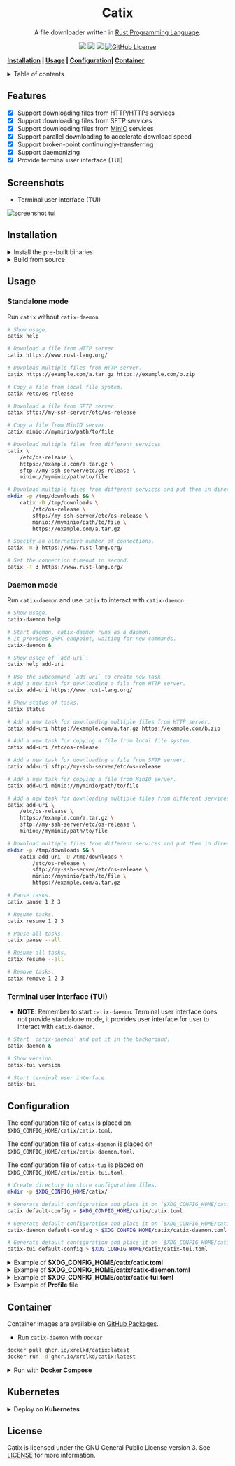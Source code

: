 <h1 align="center">Catix</h1>

<p align="center">
    A file downloader written in
    <a href="https://www.rust-lang.org/" target="_blank">Rust Programming Language</a>.
</p>

<p align="center">
    <a href="https://github.com/xrelkd/catix/releases"><img src="https://img.shields.io/github/v/release/xrelkd/catix.svg"></a>
    <a href="https://github.com/xrelkd/catix/actions?query=workflow%3ARust"><img src="https://github.com/xrelkd/catix/workflows/Rust/badge.svg"></a>
    <a href="https://github.com/xrelkd/catix/actions?query=workflow%3ARelease"><img src="https://github.com/xrelkd/catix/workflows/Release/badge.svg"></a>
    <a href="https://github.com/xrelkd/catix/blob/master/LICENSE"><img alt="GitHub License" src="https://img.shields.io/github/license/xrelkd/catix"></a>
</p>

**[Installation](#installation) | [Usage](#usage) | [Configuration](#configuration)| [Container](#container)**

<details>
<summary>Table of contents</summary>

- [Features](#features)
- [Screenshots](#screenshots)
- [Installation](#installation)
- [Usage](#usage)
- [Configuration](#configuration)
- [Container](#container)
- [License](#license)

</details>

## Features

- [x] Support downloading files from HTTP/HTTPs services
- [x] Support downloading files from SFTP services
- [x] Support downloading files from [MinIO](https://min.io/) services
- [x] Support parallel downloading to accelerate download speed
- [x] Support broken-point continuingly-transferring
- [x] Support daemonizing
- [x] Provide terminal user interface (TUI)

## Screenshots

- Terminal user interface (TUI)

![screenshot tui](docs/_static/screenshot-tui.png)

## Installation

<details>
    <summary>Install the pre-built binaries</summary>

Pre-built binaries for Linux can be found on [the releases page](https://github.com/xrelkd/catix/releases/), the latest release is available [here](https://github.com/xrelkd/catix/releases/latest).

For example, to install `catix` to `~/bin`:

```bash
# Create `~/bin`.
mkdir -p ~/bin

# Change directory to `~/bin`.
cd ~/bin

# Download and extract catix to `~/bin/`.
# NOTE: replace the version with the version you want to install
export CARACAL_VERSION=v0.3.1

# NOTE: the architecture of your machine,
# Available values are `x86_64-unknown-linux-musl`, `x86_64-apple-darwin`, `aarch64-apple-darwin`.
export ARCH=x86_64-unknown-linux-musl
curl -s -L "https://github.com/xrelkd/catix/releases/download/${CARACAL_VERSION}/catix-${CARACAL_VERSION}-${ARCH}.tar.gz" | tar xzf -

# Add `~/bin` to the paths that your shell searches for executables
# this line should be added to your shells initialization file,
# e.g. `~/.bashrc` or `~/.zshrc`
export PATH="$PATH:$HOME/bin"

# Show version.
catix version

# Show version.
catix-daemon version

# Show version.
catix-tui version
```

</details>

<details>
  <summary>Build from source</summary>

`catix` requires the following tools and packages to build:

- `rustc`
- `cargo`
- `pkg-config`
- `libgit2`

With the above tools and packages already installed, you can simply run:

```bash
git clone --branch=main https://github.com/xrelkd/catix.git
cd catix

cargo install --path catix
cargo install --path catix-daemon
cargo install --path catix-tui
```

</details>

## Usage

### Standalone mode

Run `catix` without `catix-daemon`

```bash
# Show usage.
catix help

# Download a file from HTTP server.
catix https://www.rust-lang.org/

# Download multiple files from HTTP server.
catix https://example.com/a.tar.gz https://example.com/b.zip

# Copy a file from local file system.
catix /etc/os-release

# Download a file from SFTP server.
catix sftp://my-ssh-server/etc/os-release

# Copy a file from MinIO server.
catix minio://myminio/path/to/file

# Download multiple files from different services.
catix \
    /etc/os-release \
    https://example.com/a.tar.gz \
    sftp://my-ssh-server/etc/os-release \
    minio://myminio/path/to/file

# Download multiple files from different services and put them in directory `/tmp/downloads`.
mkdir -p /tmp/downloads && \
    catix -D /tmp/downloads \
        /etc/os-release \
        sftp://my-ssh-server/etc/os-release \
        minio://myminio/path/to/file \
        https://example.com/a.tar.gz

# Specify an alternative number of connections.
catix -n 3 https://www.rust-lang.org/

# Set the connection timeout in second.
catix -T 3 https://www.rust-lang.org/

```

### Daemon mode

Run `catix-daemon` and use `catix` to interact with `catix-daemon`.

```bash
# Show usage.
catix-daemon help

# Start daemon, catix-daemon runs as a daemon.
# It provides gRPC endpoint, waiting for new commands.
catix-daemon &

# Show usage of `add-uri`.
catix help add-uri

# Use the subcommand `add-uri` to create new task.
# Add a new task for downloading a file from HTTP server.
catix add-uri https://www.rust-lang.org/

# Show status of tasks.
catix status

# Add a new task for downloading multiple files from HTTP server.
catix add-uri https://example.com/a.tar.gz https://example.com/b.zip

# Add a new task for copying a file from local file system.
catix add-uri /etc/os-release

# Add a new task for downloading a file from SFTP server.
catix add-uri sftp://my-ssh-server/etc/os-release

# Add a new task for copying a file from MinIO server.
catix add-uri minio://myminio/path/to/file

# Add a new task for downloading multiple files from different services.
catix add-uri \
    /etc/os-release \
    https://example.com/a.tar.gz \
    sftp://my-ssh-server/etc/os-release \
    minio://myminio/path/to/file

# Download multiple files from different services and put them in directory `/tmp/downloads`.
mkdir -p /tmp/downloads && \
    catix add-uri -D /tmp/downloads \
        /etc/os-release \
        sftp://my-ssh-server/etc/os-release \
        minio://myminio/path/to/file \
        https://example.com/a.tar.gz

# Pause tasks.
catix pause 1 2 3

# Resume tasks.
catix resume 1 2 3

# Pause all tasks.
catix pause --all

# Resume all tasks.
catix resume --all

# Remove tasks.
catix remove 1 2 3
```

### Terminal user interface (TUI)

- **NOTE**: Remember to start `catix-daemon`. Terminal user interface does not provide standalone mode, it provides user interface for user to interact with `catix-daemon`.

```bash
# Start `catix-daemon` and put it in the background.
catix-daemon &

# Show version.
catix-tui version

# Start terminal user interface.
catix-tui
```

## Configuration

The configuration file of `catix` is placed on `$XDG_CONFIG_HOME/catix/catix.toml`.

The configuration file of `catix-daemon` is placed on `$XDG_CONFIG_HOME/catix/catix-daemon.toml`.

The configuration file of `catix-tui` is placed on `$XDG_CONFIG_HOME/catix/catix-tui.toml`.

```bash
# Create directory to store configuration files.
mkdir -p $XDG_CONFIG_HOME/catix/

# Generate default configuration and place it on `$XDG_CONFIG_HOME/catix/catix.toml`.
catix default-config > $XDG_CONFIG_HOME/catix/catix.toml

# Generate default configuration and place it on `$XDG_CONFIG_HOME/catix/catix-daemon.toml`.
catix-daemon default-config > $XDG_CONFIG_HOME/catix/catix-daemon.toml

# Generate default configuration and place it on `$XDG_CONFIG_HOME/catix/catix-tui.toml`.
catix-tui default-config > $XDG_CONFIG_HOME/catix/catix-tui.toml
```

<details>
<summary>Example of <b>$XDG_CONFIG_HOME/catix/catix.toml</b></summary>

**NOTE**: `~` in a file path will be resolved to `$HOME`.

```toml
# File paths to profiles, see profile file configuration
profile_files = ["/path/to/profile/file", "/path/to/profile/file2", "~/path/to/my/profile"]

[daemon]
# Endpoint of gRPC server
# Catix connect to gRPC server via local socket with file path like "/path/to/catix-daemon/grpc.sock"
# Catix connect to gRPC server via HTTP with URI like "http://www.my.server.com/"
server_endpoint = "/path/to/catix-daemon/grpc.sock"
# Access token, remove this line to disable authentication
access_token    = "my-access-token"
# File path of access token, remove this line to disable authentication
# `access_token_file_path` is preferred if both `access_token` and `access_token_file_path` are provided.
access_token_file_path = "/path/to/access-token"

[log]
# Emit log to systemd-journald
emit_journald = true
# Emit log to stdout
emit_stdout = false
# Emit log to stderr
emit_stderr = false
# Set the log level, available values are "ERROR", "WARN", "INFO", "DEBUG", "TRACE"
level = "INFO"

[downloader]
# Path of default output directory
default_output_directory = "/path/to/default/output/directory"

[downloader.http]
# The user-agent which will be passed to HTTP server
user_agent = "Catix/0.2.0"
# The number of concurrent number of HTTP connection per task
concurrent_connections = 5
```

</details>

<details>
<summary>Example of <b>$XDG_CONFIG_HOME/catix/catix-daemon.toml</b></summary>

```toml
# File paths to profiles, see profile file configuration
profile_files = ["/path/to/profile/file", "/path/to/profile/file2"]

[log]
# Emit log to systemd-journald
emit_journald = true
# Emit log to stdout
emit_stdout = false
# Emit log to stderr
emit_stderr = false
# Set the log level, available values are "ERROR", "WARN", "INFO", "DEBUG", "TRACE"
level = "INFO"

[task_scheduler]
# The number of tasks to execute concurrently
concurrent_number = 10

[downloader.http]
# The user-agent which will be passed to HTTP server
user_agent = "Catix/0.2.0"
# The number of concurrent number of HTTP connection per task
concurrent_connections = 5

[grpc]
# Provide gRPC via HTTP
enable_http = true
# Host address of gRPC, ignored while `enable_http` is `false`
host = "127.0.0.1"
# Port of gRPC server, ignored while `enable_http` is `false`
port = 37000
# Provide gRPC service via local socket (UNIX domain socket)
enable_local_socket = true
# Path of local socket
local_socket = "/path/to/catix-daemon/grpc.sock"
# Access token, remove this line to disable authentication
access_token    = "my-access-token"
# File path of access token, remove this line to disable authentication
# `access_token_file_path` is preferred if both `access_token` and `access_token_file_path` are provided.
access_token_file_path = "/path/to/access-token"

[metrics]
# Enable Prometheus metrics
enable = true
# Host address of metrics
host = "127.0.0.1"
# Port of metrics
port = 37002
```

</details>

<details>
<summary>Example of <b>$XDG_CONFIG_HOME/catix/catix-tui.toml</b></summary>

**NOTE**: `~` in a file path will be resolved to `$HOME`.

```toml
[daemon]
# Endpoint of gRPC server
# Catix connect to gRPC server via local socket with file path like "/path/to/catix-daemon/grpc.sock"
# Catix connect to gRPC server via HTTP with URI like "http://www.my.server.com/"
server_endpoint = "/path/to/catix-daemon/grpc.sock"
# Access token, remove this line to disable authentication
access_token    = "my-access-token"
# File path of access token, remove this line to disable authentication
# `access_token_file_path` is preferred if both `access_token` and `access_token_file_path` are provided.
access_token_file_path = "/path/to/access-token"

[log]
# Emit log to systemd-journald
emit_journald = true
# Emit log to stdout
emit_stdout = false
# Emit log to stderr
emit_stderr = false
# Set the log level, available values are "ERROR", "WARN", "INFO", "DEBUG", "TRACE"
level = "INFO"
```

</details>

<details>
<summary>Example of <b>Profile</b> file</summary>

```toml
[[profiles]]
[profiles.MinIO]
# Name of profile
name         = "my-minio"
# Endpoint of MinIO server
endpoint_url = "https://my.minio.server.com"
# Access key of MinIO server
access_key   = "access_key"
# Secret key of MinIO server
secret_key   = "secret_key"

[[profiles]]
[profiles.MinIO]
name         = "my-minio2"
endpoint_url = "https://my.minio2.server.com"
access_key   = "access_key"
secret_key   = "secret_key"

[[profiles]]
[profiles.SSH]
# Name of profile
name          = "my-ssh-server"
# SSH host to connect
# It may be specified as either [user@]hostname or a URI of the form ssh://[user@]hostname[:port].
endpoint      = "my-ssh-server"
# Set the SSH user
user          = "user"
# Set the key file to use
identity_file = "/path/to/ssh/key"

[[profiles]]
[profiles.SSH]
name          = "my-ssh-server2"
endpoint      = "my-ssh-server2"
user          = "user"
identity_file = "/path/to/ssh/key2"
```

</details>

## Container

Container images are available on [GitHub Packages](https://github.com/xrelkd/catix/pkgs/container/catix).

- Run `catix-daemon` with `Docker`

```bash
docker pull ghcr.io/xrelkd/catix:latest
docker run -d ghcr.io/xrelkd/catix:latest
```

<details>
<summary>Run with <b>Docker Compose</b></summary>

We use `Docker Compose` to configurate `catix-daemon` service.

1. Create `docker-compose.yaml` and `catix-daemon.toml` with the following contents.

- `docker-compose.yaml`

```yaml
services:
  catix:
    image: ghcr.io/xrelkd/catix:latest
    ports:
      - "127.0.0.1:37000:37000"
      - "127.0.0.1:37002:37002"
    volumes:
      - ${PWD}/catix-daemon.toml:/etc/catix/catix-daemon.toml
      - downloads:/downloads
    entrypoint: ["catix-daemon", "--config=/etc/catix/catix-daemon.toml"]

volumes:
  downloads:
```

- `catix-daemon.toml`

```toml
profile_files = []

[log]
# systemd-journald is not available in container, disable it
emit_journald = false
# Emit log message to stdout.
emit_stdout   = true
emit_stderr   = false
level         = "INFO"

[task_scheduler]
concurrent_number = 10

[downloader]
# Set default output directory to `/downloads`.
default_output_directory = "/downloads"

[downloader.http]
user_agent             = "Catix/0.2.0"
concurrent_connections = 5

[grpc]
enable_http         = true
# Disable local socket because we only interact with the daemon via HTTP.
enable_local_socket = false
host                = "0.0.0.0"
port                = 37000

[metrics]
enable = true
host   = "0.0.0.0"
port   = 37002
```

**NOTE**: In order to connect the `catix-daemon` in container, `daemon.server_endpoint` in `catix.toml` should be set as `http://127.0.0.1:37000`.

2. Run `docker compose up` to start the container.
3. Run `catix add-uri https://www.rust-lang.org/` to create a new task, the downloaded file is placed on `/downloads` in the container.
4. Run `catix status` to display the status of tasks.
5. Run `docker compose down` to stop the container.

</details>

## Kubernetes

<details>
<summary>Deploy on <b>Kubernetes</b></summary>

Save the following contents to `catix.yaml` and execute `kubectl apply -f catix.yaml` to deploy `catix-daemon` on Kubernetes cluster:

```yaml
# https://kubernetes.io/docs/concepts/configuration/configmap/
kind: ConfigMap
apiVersion: v1
metadata:
  name: catix

data:
  catix-daemon.toml: |
    profile_files = []

    [log]
    emit_journald = false
    emit_stdout = true
    emit_stderr = false
    level = "INFO"

    [task_scheduler]
    concurrent_number = 10

    [downloader]
    default_output_directory = "/tmp"

    [downloader.http]
    user_agent = "Catix/0.2.0"
    concurrent_connections = 5

    [grpc]
    enable_http = true
    enable_local_socket = false
    host = "0.0.0.0"
    port = 37000

    [metrics]
    enable = true
    host = "0.0.0.0"
    port = 37002

---
# https://kubernetes.io/docs/concepts/workloads/controllers/deployment/
apiVersion: apps/v1
kind: Deployment
metadata:
  name: catix
  labels:
    app.kubernetes.io/name: catix
spec:
  selector:
    matchLabels:
      app: catix
  replicas: 1
  template:
    metadata:
      labels:
        app: catix
    spec:
      restartPolicy: Always
      volumes:
        - name: config
          configMap:
            name: catix
            items:
              - key: catix-daemon.toml
                path: catix-daemon.toml
      containers:
        - name: catix
          image: ghcr.io/xrelkd/catix:latest
          imagePullPolicy: IfNotPresent
          command:
            - "catix-daemon"
            - "--config=/etc/catix/catix-daemon.toml"
          volumeMounts:
            - name: config
              mountPath: /etc/catix/
          ports:
            - containerPort: 37000
              name: grpc
            - containerPort: 37002
              name: metrics
---
# https://kubernetes.io/docs/concepts/services-networking/service/
apiVersion: v1
kind: Service
metadata:
  name: catix

spec:
  selector:
    app: catix
  type: ClusterIP
  ports:
    - name: grpc
      protocol: TCP
      port: 37000
      targetPort: 37000
---
```

</details>

## License

Catix is licensed under the GNU General Public License version 3. See [LICENSE](./LICENSE) for more information.
